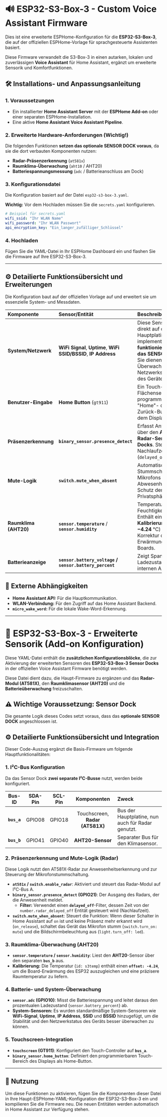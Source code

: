 # 🔊 ESP32-S3-Box-3 - Custom Voice Assistant Firmware

Dies ist eine erweiterte ESPHome-Konfiguration für die **ESP32-S3-Box-3**, die auf der offiziellen ESPHome-Vorlage für sprachgesteuerte Assistenten basiert.

Diese Firmware verwandelt die S3-Box-3 in einen autarken, lokalen und zuverlässigen **Voice Assistant** für Home Assistant, ergänzt um erweiterte Sensorik und Komfortfunktionen.

## 🛠️ Installations- und Anpassungsanleitung

### 1\. Voraussetzungen

  * Ein installierter **Home Assistant Server** mit der **ESPHome Add-on** oder einer separaten ESPHome-Installation.
  * Eine aktive **Home Assistant Voice Assistant Pipeline**.

### 2\. Erweiterte Hardware-Anforderungen (Wichtig\!)

Die folgenden Funktionen **setzen das optionale SENSOR DOCK voraus**, da sie die dort verbauten Komponenten nutzen:

  * **Radar-Präsenzerkennung** (`at581x`)
  * **Raumklima-Überwachung** (`aht10` / AHT20)
  * **Batteriespannungsmessung** (`adc` / Batterieanschluss am Dock)

### 3\. Konfigurationsdatei

Die Konfiguration basiert auf der Datei `esp32-s3-box-3.yaml`.

**Wichtig:** Vor dem Hochladen müssen Sie die `secrets.yaml` konfigurieren.

```yaml
# Beispiel für secrets.yaml
wifi_ssid: "Ihr WLAN Name"
wifi_password: "Ihr WLAN Passwort"
api_encryption_key: "Ein_langer_zufälliger_Schlüssel" 
```

### 4\. Hochladen

Fügen Sie die YAML-Datei in Ihr ESPHome Dashboard ein und flashen Sie die Firmware auf Ihre ESP32-S3-Box-3.

-----

## ⚙️ Detailierte Funktionsübersicht und Erweiterungen

Die Konfiguration baut auf der offiziellen Vorlage auf und erweitert sie um essenzielle System- und Messdaten.

| Komponente | Sensor/Entität | Beschreibung |
| :--- | :--- | :--- |
| **System/Netzwerk** | **WiFi Signal**, **Uptime**, **WiFi SSID/BSSID**, **IP Address** | Diese Sensoren sind direkt auf der Hauptplatine implementiert und **funktionieren ohne das SENSOR DOCK**. Sie dienen der Überwachung der Netzwerkstabilität und des Gerätezustands. |
| **Benutzer-Eingabe** | **Home Button** (`gt911`) | Ein Touch-Flächensensor, der als programmierbarer "Home"- oder Zurück-Button auf dem Display dient. |
| **Präsenzerkennung** | **`binary_sensor.presence_detect`** | Erfasst Anwesenheit über den **AT581X-Radar-Sensor des Docks**. Steuert die Nachlaufzeit (`delayed_off`). |
| **Mute-Logik** | **`switch.mute_when_absent`** | Automatisches Stummschalten des Mikrofons bei Abwesenheit zum Schutz der Privatsphäre. |
| **Raumklima (AHT20)** | **`sensor.temperature`** / **`sensor.humidity`** | Temperatur- und Feuchtigkeitsmessung. Enthält eine **statische Kalibrierung** ($\mathbf{offset: -4.24 \text{ °C}}$) zur Korrektur der internen Erwärmung des Boards. |
| **Batterieanzeige** | **`sensor.battery_voltage` / `sensor.battery_percent`** | Zeigt Spannung und Ladezustand des internen Akkus an. |

## 🔗 Externe Abhängigkeiten

  * **Home Assistant API:** Für die Hauptkommunikation.
  * **WLAN-Verbindung:** Für den Zugriff auf das Home Assistant Backend.
  * **`micro_wake_word`:** Für die lokale Wake-Word-Erkennung.


-------
# 🧩 ESP32-S3-Box-3 - Erweiterte Sensorik (Add-on Konfiguration)

Diese YAML-Datei enthält die **zusätzlichen Konfigurationsblöcke**, die zur Aktivierung der erweiterten Sensoren des **ESP32-S3-Box-3 Sensor Docks** in der offiziellen Voice Assistant Firmware benötigt werden.

Diese Datei dient dazu, die Haupt-Firmware zu ergänzen und das **Radar-Modul (AT581X)**, den **Raumklimasensor (AHT20)** und die **Batterieüberwachung** freizuschalten.

## ⚠️ Wichtige Voraussetzung: Sensor Dock

Die gesamte Logik dieses Codes setzt voraus, dass das **optionale SENSOR DOCK** angeschlossen ist.

## ⚙️ Detailierte Funktionsübersicht und Integration

Dieser Code-Auszug ergänzt die Basis-Firmware um folgende Hauptfunktionalitäten:

### 1. I²C-Bus Konfiguration

Da das Sensor Dock **zwei separate I²C-Busse** nutzt, werden beide konfiguriert.

| Bus-ID | SDA-Pin | SCL-Pin | Komponenten | Zweck |
| :---: | :---: | :---: | :---: | :--- |
| **`bus_a`** | GPIO08 | GPIO18 | Touchscreen, **Radar (AT581X)** | Bus der Hauptplatine, nun auch für Radar genutzt. |
| **`bus_b`** | GPIO41 | GPIO40 | **AHT20-Sensor** | Separater Bus für den Klimasensor. |

### 2. Präsenzerkennung und Mute-Logik (Radar)

Diese Logik nutzt den AT581X-Radar zur Anwesenheitserkennung und zur Steuerung der Mikrofonstummschaltung.

* **`at581x` / `switch.enable_radar`**: Aktiviert und steuert das Radar-Modul auf I²C-Bus A.
* **`binary_sensor.presence_detect` (GPIO21)**: Der Ausgang des Radars, der die Anwesenheit meldet.
    * **Filter:** Verwendet einen **`delayed_off`**-Filter, dessen Zeit von der `number.radar_delayed_off` Entität gesteuert wird (Nachlaufzeit).
* **`switch.mute_when_absent`**: Steuert die Funktion: Wenn dieser Schalter in Home Assistant auf `on` ist und keine Präsenz mehr erkannt wird (`on_release`), schaltet das Gerät das Mikrofon stumm (`switch.turn_on: mute`) und die Bildschirmbeleuchtung aus (`light.turn_off: led`).

### 3. Raumklima-Überwachung (AHT20)

* **`sensor.temperature` / `sensor.humidity`**: Liest den **AHT20**-Sensor über den separaten **`bus_b`** aus.
* **Kalibrierung:** Die Temperatur (`id: s3temp`) enthält einen **`offset: -4.24`**, um die Board-Erwärmung des ESP32 auszugleichen und eine präzisere Raumtemperatur zu liefern.

### 4. Batterie- und System-Überwachung

* **`sensor.adc` (GPIO10)**: Misst die Batteriespannung und leitet daraus den prozentualen Ladezustand (`sensor.battery_percent`) ab.
* **System-Sensoren:** Es wurden standardmäßige System-Sensoren wie **WiFi-Signal**, **Uptime**, **IP Address**, **SSID** und **BSSID** hinzugefügt, um die Stabilität und den Netzwerkstatus des Geräts besser überwachen zu können.

### 5. Touchscreen-Integration

* **`touchscreen` (GT911)**: Konfiguriert den Touch-Controller auf **`bus_a`**.
* **`binary_sensor.home_button`**: Definiert den programmierbaren Touch-Bereich des Displays als Home-Button.

---

## 🚀 Nutzung

Um diese Funktionen zu aktivieren, fügen Sie die Komponenten dieser Datei in Ihre Haupt-ESPHome-YAML-Konfiguration der ESP32-S3-Box-3 ein und kompilieren Sie die Firmware neu. Die neuen Entitäten werden automatisch in Home Assistant zur Verfügung stehen.
